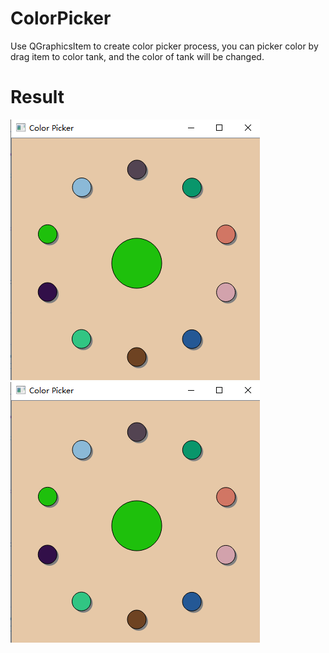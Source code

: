 # ColorPicker
Use QGraphicsItem to create color picker process, you can picker color by drag item to color tank, and the color of tank will be changed.
# Result
![Capture](picker.PNG)
![Picker](picker.png)
